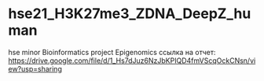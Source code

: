 # hse21_H3K27me3_ZDNA_DeepZ_human
hse minor Bioinformatics project Epigenomics
ссылка на отчет:
https://drive.google.com/file/d/1_Hs7dJuz6NzJbKPIQD4fmVScqOckCNsn/view?usp=sharing
